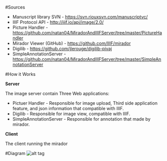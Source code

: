 #Sources
* Manuscript library SVN - https://svn.riouxsvn.com/manuscriptvc/
* IIIF Protocol API - http://iiif.io/api/image/2.0/
* Picture Handler - https://github.com/natan04/MiradorAndIIIFServer/tree/master/PictureHandler
* Mirador Viewer (GitHub) - https://github.com/IIIF/mirador
* Digilib - https://github.com/jlerouge/digilib-pivaj
* SimpleAnnotationServer - https://github.com/natan04/MiradorAndIIIFServer/tree/master/SimpleAnnotationServer

#How it Works

**Server**

The image server contain Three Web applications:
* Pictuer Handler - Responsible for image upload, Third side application feature, and json information that compatible with IIIF.
* Digilib - Responsible for image view, compatible with IIIF.
* SimpleAnnotationServer - Responsible for annotation that made by mirador.

**Client**

The client running the mirador


#Diagram
![alt tag](https://raw.githubusercontent.com/natan04/MiradorAndIIIFServer/master/support/server%20diagram.png)
